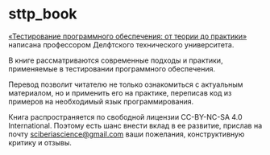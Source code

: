 # sttp_book
[«Тестирование программного обеспечения: от теории до практики»](https://sttp.site/) написана профессором Делфтского технического университета. 

В книге рассматриваются современные подходы и практики, применяемые в тестировании программного обеспечения.

Перевод позволит читателю не только ознакомиться с актуальным материалом, но и применить его на практике, переписав код из примеров на необходимый язык программирования.

Книга распространяется по свободной лицензии CC-BY-NC-SA 4.0 International. Поэтому есть шанс внести вклад в ее развитие, прислав на почту sciberiascience@gmail.com ваши пожелания, конструктивную критику и отзывы.
